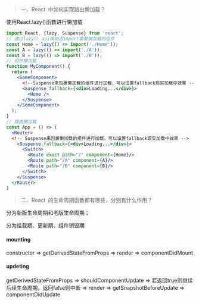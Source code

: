 > 一、React 中如何实现路由懒加载？

使用React.lazy()函数进行懒加载

```jsx
import React, {lazy, Suspense} from 'react';
// 通过lazy() api来动态import需要懒加载的组件
const Home = lazy(() => import('./Home'));
const A = lazy(() => import('./A'));
const B = lazy(() => import('./B'));
// 组件懒加载
function MyComponent() {
  return (
    <SomeComponent>
      <!--Suspense来包裹懒加载的组件进行加载，可以设置fallback现实加载中效果 -->
      <Suspense fallback={<div>Loading...</div>}>
        <Home />
      </Suspense>
    </SomeComponent>
  );
}
// 路由懒加载
const App = () => (
  <Router>
  <!-- Suspense来包裹懒加载的组件进行加载，可以设置fallback现实加载中效果 -->
    <Suspense fallback={<div>Loading...</div>}>
      <Switch>
        <Route exact path="/" component={Home}/>
        <Route path="/A" component={A}/>
        <Route path="/B" component={B}/>
      </Switch>
    </Suspense>
  </Router>
)
```

> 二、React 的生命周期函数都有哪些，分别有什么作用？

分为新版生命周期和老版生命周期；

分为挂载期、更新期、组件销毁期

#### mounting

constructor => getDerivedStateFromProps => render => componentDidMount

#### updeting

getDerivedStateFromProps => shouldComponentUpdate => 若返回true则继续后续生命周期，返回false则中断 => render => getSnapshotBeforeUpdate => componentDidUpdate


